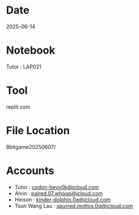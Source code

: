 # Date
2025-06-14

# Notebook
Tutor : LAP021

# Tool
replit.com

# File Location
8bitgame20250607/

# Accounts
- Tutor : codon-bevy0k@icloud.com
- Alvin : paired.07.whoop@icloud.com
- Hinson : kinder-dolphin.0e@icloud.com
- Tsun Wang Lau : spurred.mottos.0q@icloud.com
